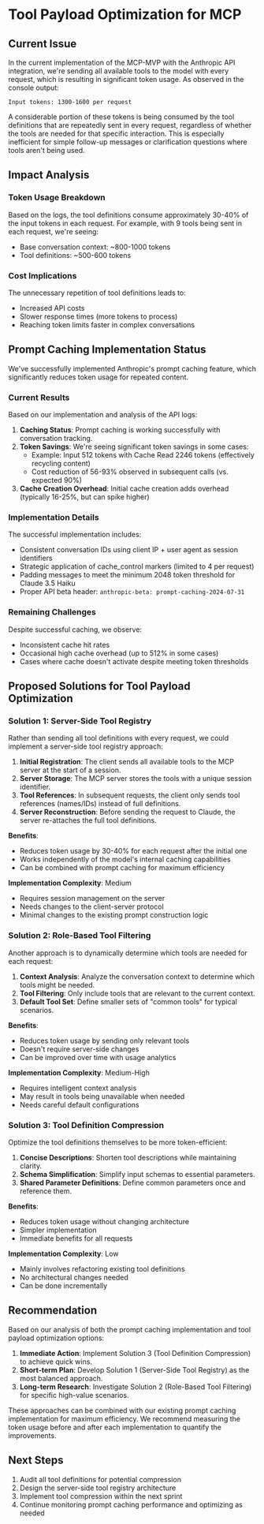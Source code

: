 # Tool Payload Optimization for MCP

## Current Issue

In the current implementation of the MCP-MVP with the Anthropic API integration, we're sending all available tools to the model with every request, which is resulting in significant token usage. As observed in the console output:

```
Input tokens: 1300-1600 per request
```

A considerable portion of these tokens is being consumed by the tool definitions that are repeatedly sent in every request, regardless of whether the tools are needed for that specific interaction. This is especially inefficient for simple follow-up messages or clarification questions where tools aren't being used.

## Impact Analysis

### Token Usage Breakdown

Based on the logs, the tool definitions consume approximately 30-40% of the input tokens in each request. For example, with 9 tools being sent in each request, we're seeing:

- Base conversation context: ~800-1000 tokens
- Tool definitions: ~500-600 tokens

### Cost Implications

The unnecessary repetition of tool definitions leads to:
- Increased API costs
- Slower response times (more tokens to process)
- Reaching token limits faster in complex conversations

## Prompt Caching Implementation Status

We've successfully implemented Anthropic's prompt caching feature, which significantly reduces token usage for repeated content.

### Current Results

Based on our implementation and analysis of the API logs:

1. **Caching Status**: Prompt caching is working successfully with conversation tracking.
2. **Token Savings**: We're seeing significant token savings in some cases:
   - Example: Input 512 tokens with Cache Read 2246 tokens (effectively recycling content)
   - Cost reduction of 56-93% observed in subsequent calls (vs. expected 90%)
3. **Cache Creation Overhead**: Initial cache creation adds overhead (typically 16-25%, but can spike higher)

### Implementation Details

The successful implementation includes:
- Consistent conversation IDs using client IP + user agent as session identifiers
- Strategic application of cache_control markers (limited to 4 per request)
- Padding messages to meet the minimum 2048 token threshold for Claude 3.5 Haiku
- Proper API beta header: `anthropic-beta: prompt-caching-2024-07-31`

### Remaining Challenges

Despite successful caching, we observe:
- Inconsistent cache hit rates
- Occasional high cache overhead (up to 512% in some cases)
- Cases where cache doesn't activate despite meeting token thresholds

## Proposed Solutions for Tool Payload Optimization

### Solution 1: Server-Side Tool Registry

Rather than sending all tool definitions with every request, we could implement a server-side tool registry approach:

1. **Initial Registration**: The client sends all available tools to the MCP server at the start of a session.
2. **Server Storage**: The MCP server stores the tools with a unique session identifier.
3. **Tool References**: In subsequent requests, the client only sends tool references (names/IDs) instead of full definitions.
4. **Server Reconstruction**: Before sending the request to Claude, the server re-attaches the full tool definitions.

**Benefits**:
- Reduces token usage by 30-40% for each request after the initial one
- Works independently of the model's internal caching capabilities
- Can be combined with prompt caching for maximum efficiency

**Implementation Complexity**: Medium
- Requires session management on the server
- Needs changes to the client-server protocol
- Minimal changes to the existing prompt construction logic

### Solution 2: Role-Based Tool Filtering

Another approach is to dynamically determine which tools are needed for each request:

1. **Context Analysis**: Analyze the conversation context to determine which tools might be needed.
2. **Tool Filtering**: Only include tools that are relevant to the current context.
3. **Default Tool Set**: Define smaller sets of "common tools" for typical scenarios.

**Benefits**:
- Reduces token usage by sending only relevant tools
- Doesn't require server-side changes
- Can be improved over time with usage analytics

**Implementation Complexity**: Medium-High
- Requires intelligent context analysis
- May result in tools being unavailable when needed
- Needs careful default configurations

### Solution 3: Tool Definition Compression

Optimize the tool definitions themselves to be more token-efficient:

1. **Concise Descriptions**: Shorten tool descriptions while maintaining clarity.
2. **Schema Simplification**: Simplify input schemas to essential parameters.
3. **Shared Parameter Definitions**: Define common parameters once and reference them.

**Benefits**:
- Reduces token usage without changing architecture
- Simpler implementation
- Immediate benefits for all requests

**Implementation Complexity**: Low
- Mainly involves refactoring existing tool definitions
- No architectural changes needed
- Can be done incrementally

## Recommendation

Based on our analysis of both the prompt caching implementation and tool payload optimization options:

1. **Immediate Action**: Implement Solution 3 (Tool Definition Compression) to achieve quick wins.
2. **Short-term Plan**: Develop Solution 1 (Server-Side Tool Registry) as the most balanced approach.
3. **Long-term Research**: Investigate Solution 2 (Role-Based Tool Filtering) for specific high-value scenarios.

These approaches can be combined with our existing prompt caching implementation for maximum efficiency. We recommend measuring the token usage before and after each implementation to quantify the improvements.

## Next Steps

1. Audit all tool definitions for potential compression
2. Design the server-side tool registry architecture
3. Implement tool compression within the next sprint
4. Continue monitoring prompt caching performance and optimizing as needed 